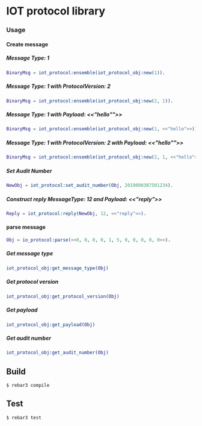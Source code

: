 IOT protocol library
=====

### Usage

#### Create message

##### Message Type: 1
```erlang
BinaryMsg = iot_protocol:ensemble(iot_protocol_obj:new(1)).
```

##### Message Type: 1 with ProtocolVersion: 2 
```erlang
BinaryMsg = iot_protocol:ensemble(iot_protocol_obj:new(2, 1)).
```

##### Message Type: 1 with Payload: <<"hello"">> 
```erlang
BinaryMsg = iot_protocol:ensemble(iot_protocol_obj:new(1, <<"hello">>)).
```

##### Message Type: 1 with ProtocolVersion: 2 with Payload: <<"hello"">> 
```erlang
BinaryMsg = iot_protocol:ensemble(iot_protocol_obj:new(2, 1, <<"hello">>)).
```

##### Set Audit Number
```erlang
NewObj = iot_protocol:set_audit_number(Obj, 2019090307501234).
```

##### Construct reply MessageType: 12 and Payload: <<"reply">>
```erlang
Reply = iot_protocol:reply(NewObj, 12, <<"reply">>).
```

#### parse message

```erlang
Obj = io_protocol:parse(<<0, 0, 0, 0, 1, 5, 0, 0, 0, 0, 0>>).
```

##### Get message type
```erlang
iot_protocol_obj:get_message_type(Obj)
```

##### Get protocol version
```erlang
iot_protocol_obj:get_protocol_version(Obj)
```

##### Get payload
```erlang
iot_protocol_obj:get_payload(Obj)
```

##### Get audit number
```erlang
iot_protocol_obj:get_audit_number(Obj)
```


Build
-----

    $ rebar3 compile
    
Test 
----
    $ rebar3 test
